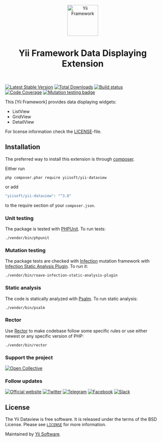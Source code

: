 <p align="center">
    <a href="https://github.com/yiisoft" target="_blank">
        <img src="https://yiisoft.github.io/docs/images/yii_logo.svg" height="100px" alt="Yii Framework">
    </a>
    <h1 align="center">Yii Framework Data Displaying Extension</h1>
    <br>
</p>

[![Latest Stable Version](https://poser.pugx.org/yiisoft/yii-dataview/v/stable.png)](https://packagist.org/packages/yiisoft/form)
[![Total Downloads](https://poser.pugx.org/yiisoft/yii-dataview/downloads.png)](https://packagist.org/packages/yiisoft/yii-dataview)
[![Build status](https://github.com/yiisoft/yii-dataview/workflows/build/badge.svg)](https://github.com/yiisoft/yii-dataview/actions?query=workflow%3Abuild)
[![Code Coverage](https://codecov.io/gh/yiisoft/yii-dataview/graph/badge.svg?token=NCRXPFPX59)](https://codecov.io/gh/yiisoft/yii-dataview)
[![Mutation testing badge](https://img.shields.io/endpoint?style=flat&url=https%3A%2F%2Fbadge-api.stryker-mutator.io%2Fgithub.com%2Fyiisoft%2Fyii-dataview%2Fmaster)](https://dashboard.stryker-mutator.io/reports/github.com/yiisoft/yii-dataview/master)

This [Yii Framework] provides data displaying widgets:

- ListView
- GridView
- DetailView


For license information check the [LICENSE](LICENSE.md)-file.

Installation
------------

The preferred way to install this extension is through [composer](http://getcomposer.org/download/).

Either run

```shell
php composer.phar require yiisoft/yii-dataview
```

or add

```php
"yiisoft/yii-dataview": "^3.0"
```

to the require section of your `composer.json`.

### Unit testing

The package is tested with [PHPUnit](https://phpunit.de/). To run tests:

```shell
./vendor/bin/phpunit
```

### Mutation testing

The package tests are checked with [Infection](https://infection.github.io/) mutation framework with
[Infection Static Analysis Plugin](https://github.com/Roave/infection-static-analysis-plugin). To run it:

```shell
./vendor/bin/roave-infection-static-analysis-plugin
```

### Static analysis

The code is statically analyzed with [Psalm](https://psalm.dev/). To run static analysis:

```shell
./vendor/bin/psalm
```

### Rector

Use [Rector](https://github.com/rectorphp/rector) to make codebase follow some specific rules or 
use either newest or any specific version of PHP: 

```shell
./vendor/bin/rector
```

### Support the project

[![Open Collective](https://img.shields.io/badge/Open%20Collective-sponsor-7eadf1?logo=open%20collective&logoColor=7eadf1&labelColor=555555)](https://opencollective.com/yiisoft)

### Follow updates

[![Official website](https://img.shields.io/badge/Powered_by-Yii_Framework-green.svg?style=flat)](https://www.yiiframework.com/)
[![Twitter](https://img.shields.io/badge/twitter-follow-1DA1F2?logo=twitter&logoColor=1DA1F2&labelColor=555555?style=flat)](https://twitter.com/yiiframework)
[![Telegram](https://img.shields.io/badge/telegram-join-1DA1F2?style=flat&logo=telegram)](https://t.me/yii3en)
[![Facebook](https://img.shields.io/badge/facebook-join-1DA1F2?style=flat&logo=facebook&logoColor=ffffff)](https://www.facebook.com/groups/yiitalk)
[![Slack](https://img.shields.io/badge/slack-join-1DA1F2?style=flat&logo=slack)](https://yiiframework.com/go/slack)

## License

The Yii Dataview is free software. It is released under the terms of the BSD License.
Please see [`LICENSE`](./LICENSE.md) for more information.

Maintained by [Yii Software](https://www.yiiframework.com/).

